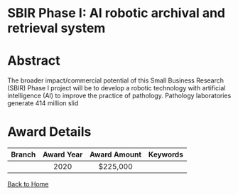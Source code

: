 
SBIR Phase I: AI robotic archival and retrieval system
======================================================

# Abstract


The broader impact/commercial potential of this Small Business Research (SBIR) Phase I project will be to develop a robotic technology with artificial intelligence (AI) to improve the practice of pathology. Pathology laboratories generate 414 million slid  

# Award Details

|Branch|Award Year|Award Amount|Keywords|
| :---: | :---: | :---: | :---: |
||2020|$225,000||
  
  


[Back to Home](https://github.com/chrischow/dod_sbir_awards#615)